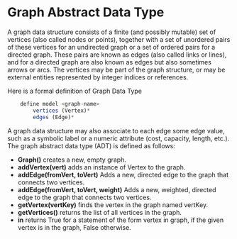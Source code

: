 # Graph Abstract Data Type

A graph data structure consists of a finite (and possibly mutable) set of vertices (also called nodes or points), together with a set of unordered pairs of these vertices for an undirected graph or a set of ordered pairs for a directed graph. These pairs are known as edges (also called links or lines), and for a directed graph are also known as edges but also sometimes arrows or arcs. The vertices may be part of the graph structure, or may be external entities represented by integer indices or references.

Here is a formal definition of Graph Data Type 

```js
    define model <graph-name> 
        vertices (Vertex)*
        edges (Edge)*
```

A graph data structure may also associate to each edge some edge value, such as a symbolic label or a numeric attribute (cost, capacity, length, etc.).
The graph abstract data type (ADT) is defined as follows:

- **Graph()** creates a new, empty graph.
- **addVertex(vert)** adds an instance of Vertex to the graph.
- **addEdge(fromVert, toVert)** Adds a new, directed edge to the graph that connects two vertices.
- **addEdge(fromVert, toVert, weight)** Adds a new, weighted, directed edge to the graph that connects two vertices.
- **getVertex(vertKey)** finds the vertex in the graph named vertKey.
- **getVertices()** returns the list of all vertices in the graph.
- **in** returns True for a statement of the form vertex in graph, if the given vertex is in the graph, False otherwise.

